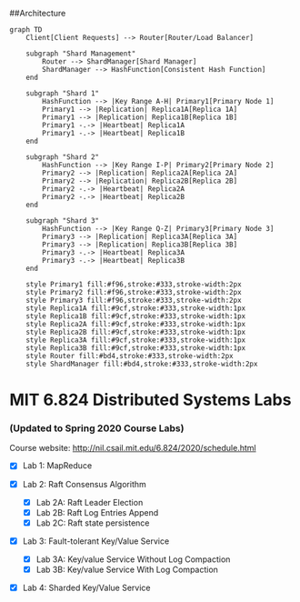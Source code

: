 ##Architecture
```mermaid
graph TD
    Client[Client Requests] --> Router[Router/Load Balancer]
    
    subgraph "Shard Management"
        Router --> ShardManager[Shard Manager]
        ShardManager --> HashFunction[Consistent Hash Function]
    end
    
    subgraph "Shard 1"
        HashFunction --> |Key Range A-H| Primary1[Primary Node 1]
        Primary1 --> |Replication| Replica1A[Replica 1A]
        Primary1 --> |Replication| Replica1B[Replica 1B]
        Primary1 -.-> |Heartbeat| Replica1A
        Primary1 -.-> |Heartbeat| Replica1B
    end
    
    subgraph "Shard 2"
        HashFunction --> |Key Range I-P| Primary2[Primary Node 2]
        Primary2 --> |Replication| Replica2A[Replica 2A]
        Primary2 --> |Replication| Replica2B[Replica 2B]
        Primary2 -.-> |Heartbeat| Replica2A
        Primary2 -.-> |Heartbeat| Replica2B
    end
    
    subgraph "Shard 3"
        HashFunction --> |Key Range Q-Z| Primary3[Primary Node 3]
        Primary3 --> |Replication| Replica3A[Replica 3A]
        Primary3 --> |Replication| Replica3B[Replica 3B]
        Primary3 -.-> |Heartbeat| Replica3A
        Primary3 -.-> |Heartbeat| Replica3B
    end
    
    style Primary1 fill:#f96,stroke:#333,stroke-width:2px
    style Primary2 fill:#f96,stroke:#333,stroke-width:2px
    style Primary3 fill:#f96,stroke:#333,stroke-width:2px
    style Replica1A fill:#9cf,stroke:#333,stroke-width:1px
    style Replica1B fill:#9cf,stroke:#333,stroke-width:1px
    style Replica2A fill:#9cf,stroke:#333,stroke-width:1px
    style Replica2B fill:#9cf,stroke:#333,stroke-width:1px
    style Replica3A fill:#9cf,stroke:#333,stroke-width:1px
    style Replica3B fill:#9cf,stroke:#333,stroke-width:1px
    style Router fill:#bd4,stroke:#333,stroke-width:2px
    style ShardManager fill:#bd4,stroke:#333,stroke-width:2px
```

# MIT 6.824 Distributed Systems Labs

### (Updated to Spring 2020 Course Labs)

Course website: http://nil.csail.mit.edu/6.824/2020/schedule.html

- [x] Lab 1: MapReduce

- [x] Lab 2: Raft Consensus Algorithm
  - [x] Lab 2A: Raft Leader Election
  - [x] Lab 2B: Raft Log Entries Append
  - [x] Lab 2C: Raft state persistence
  
- [x] Lab 3: Fault-tolerant Key/Value Service
  - [x] Lab 3A: Key/value Service Without Log Compaction
  - [x] Lab 3B: Key/value Service With Log Compaction

- [x] Lab 4: Sharded Key/Value Service
